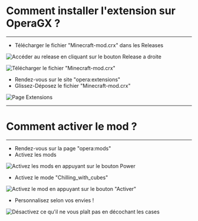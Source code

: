# Comment installer l'extension sur OperaGX ? 
***
- Télécharger le fichier "Minecraft-mod.crx" dans les Releases 

![Accéder au release en cliquant sur le bouton Release a droite](https://media.discordapp.net/attachments/1064539557728620574/1075376487261286410/image.png)

![Télécharger le fichier "Minecraft-mod.crx"](https://media.discordapp.net/attachments/1064539557728620574/1075376745202593792/image.png?width=1440&height=207)

- Rendez-vous sur le site "opera:extensions"
- Glissez-Déposez le fichier "Minecraft-mod.crx" 

![Page Extensions](https://cdn.discordapp.com/attachments/654339907757670444/1075388635597258884/image.png)

***

# Comment activer le mod ? 
***
- Rendez-vous sur la page "opera:mods"
- Activez les mods 

![Activez les mods en appuyant sur le bouton Power](https://cdn.discordapp.com/attachments/654339907757670444/1075388955396145252/image.png)

- Activez le mode "Chilling_with_cubes" 

![Activez le mod en appuyant sur le bouton "Activer"](https://cdn.discordapp.com/attachments/654339907757670444/1075389105346707466/image.png)

- Personnalisez selon vos envies ! 

![Désactivez ce qu'il ne vous plaît pas en décochant les cases](https://cdn.discordapp.com/attachments/654339907757670444/1075389211051561000/image.png)